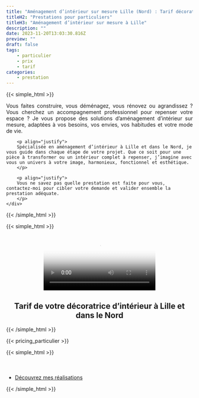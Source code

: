 ```yaml
---
title: "Aménagement d’intérieur sur mesure Lille (Nord) : Tarif décoratrice d’intérieur pour rénovation dans le Nord"
titleH2: "Prestations pour particuliers"
titleH3: "Aménagement d’intérieur sur mesure à Lille"
description: ""
date: 2023-11-20T13:03:30.816Z
preview: ""
draft: false
tags:
    - particulier
    - prix
    - tarif
categories:
    - prestation
---
```




{{< simple_html >}}

  <div>
    <div>
        <p align="justify">Vous faites construire, vous déménagez, vous rénovez ou agrandissez ? Vous cherchez un accompagnement professionnel pour repenser votre espace ? Je vous propose des solutions d’aménagement d’intérieur sur mesure, adaptées à vos besoins, vos envies, vos habitudes et votre mode de vie.</p>

        <p align="justify">
        Spécialisée en aménagement d’intérieur à Lille et dans le Nord, je vous guide dans chaque étape de votre projet. Que ce soit pour une pièce à transformer ou un intérieur complet à repenser, j’imagine avec vous un univers à votre image, harmonieux, fonctionnel et esthétique.
        </p>

        <p align="justify">
        Vous ne savez pas quelle prestation est faite pour vous, contactez-moi pour cibler votre demande et valider ensemble la prestation adéquate.
        </p>
    </div>
  </div>

{{< /simple_html >}}

{{< simple_html >}}

  <center>
    <video controls style="width: 60%; height: auto;" poster="/images/vignette_video.png">
        <source src="/videos/Mes-Prestations.mp4" type="video/mp4">
    </video>
</center>

<center>
<h2>Tarif de votre décoratrice d’intérieur à Lille et dans le Nord</h2>
</center>
    
{{< /simple_html >}}

{{< pricing_particulier >}}

{{< simple_html >}}
 <ul class="actions special" style="margin-top: 10%;">
     <li><a href="/realisations-particuliers" class="button primary">Découvrez mes réalisations</a></li>
 </ul>
{{< /simple_html >}}
